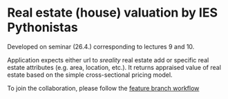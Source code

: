 # Real estate (house) valuation by IES Pythonistas
Developed on seminar (26.4.) corresponding to lectures 9 and 10.

Application expects either url to *sreality* real estate add or specific real estate attributes (e.g. area, location, etc.). 
It returns appraised value of real estate based on the simple cross-sectional pricing model.

To join the collaboration, please follow the [feature branch workflow](https://www.atlassian.com/git/tutorials/comparing-workflows/feature-branch-workflow)
